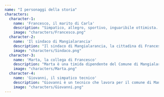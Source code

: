 ```yaml
---
name: "I personaggi della storia"
characters:
  character-1:
    name: 'Francesco, il marito di Carla' 
    description: "Simpatico, allegro, sportivo, inguaribile ottimista. Francesco è il marito di Carla. Lavora nel piccolo Comune di Mangialarancia, dove i due abitano."
    image: "characters/Francesco.png"
  character-2:
    name: 'Il sindaco di Mangialarancia'
    description: "Il sindaco di Mangialarancia, la cittadina di Francesco e Carla. Quando attraversa una strada o una piazza non c’è una singola persona con cui non si fermi a parlare nel tragitto."
    image: "characters/Sindaco.png"
  character-3:
    name: 'Marta, la collega di Francesco'
    description: "Marta è una timida dipendente del Comune di Mangialarancia, lavora nello stesso ufficio di Francesco. In questo episodio scopriremo però che ha davvero delle qualità nascoste..."
    image: "characters/Marta.png"
  character-4:
    name: 'Giovanni, il simpatico tecnico'
    description: "Giovanni è un tecnico che lavora per il comune di Mangialarancia. Appassionato di computer e di tecnologia, non esiste un problema informatico che non sappia risolvere!"
    image: "characters/Giovanni.png"
---
```

